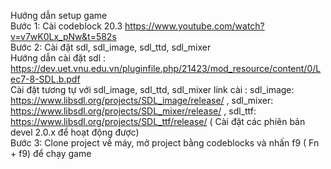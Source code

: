 Hướng dẫn setup game<br>
Bước 1: Cài codeblock 20.3 https://www.youtube.com/watch?v=v7wK0Lx_pNw&t=582s <br>
Bước 2: Cài đặt sdl, sdl_image, sdl_ttd, sdl_mixer<br>
Hướng dẫn cài đặt sdl : https://dev.uet.vnu.edu.vn/pluginfile.php/21423/mod_resource/content/0/Lec7-8-SDL.b.pdf<br>
Cài đặt tương tự với sdl_image, sdl_ttd, sdl_mixer 
link cài : sdl_image: https://www.libsdl.org/projects/SDL_image/release/ ,  sdl_mixer: https://www.libsdl.org/projects/SDL_mixer/release/ , sdl_ttf: https://www.libsdl.org/projects/SDL_ttf/release/ 
( Cài đặt các phiên bản devel 2.0.x để hoạt động được)<br>
Bước 3: Clone project về máy, mở project bằng codeblocks và nhấn f9 ( Fn + f9) để chạy game
